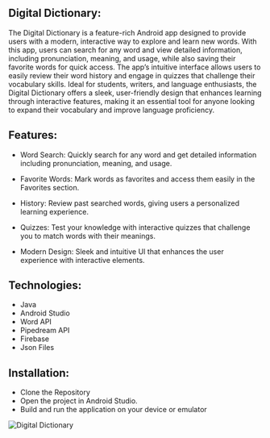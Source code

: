 ## Digital Dictionary:

The Digital Dictionary is a feature-rich Android app designed to provide users with a modern, interactive way to explore and learn new words. With this app, users can search for any word and view detailed information, including pronunciation, meaning, and usage, while also saving their favorite words for quick access. The app’s intuitive interface allows users to easily review their word history and engage in quizzes that challenge their vocabulary skills. Ideal for students, writers, and language enthusiasts, the Digital Dictionary offers a sleek, user-friendly design that enhances learning through interactive features, making it an essential tool for anyone looking to expand their vocabulary and improve language proficiency.

## Features:
- Word Search: Quickly search for any word and get detailed information including pronunciation, meaning, and usage.

- Favorite Words: Mark words as favorites and access them easily in the Favorites section.

- History: Review past searched words, giving users a personalized learning experience.

- Quizzes: Test your knowledge with interactive quizzes that challenge you to match words with their meanings.

- Modern Design: Sleek and intuitive UI that enhances the user experience with interactive elements.

## Technologies:
- Java
- Android Studio
- Word API
- Pipedream API
- Firebase
- Json Files

## Installation:
- Clone the Repository
- Open the project in Android Studio.
- Build and run the application on your device or emulator


![Digital Dictionary](https://github.com/user-attachments/assets/1f45a663-2d3b-48fd-bec5-dc8d519c0c37)



